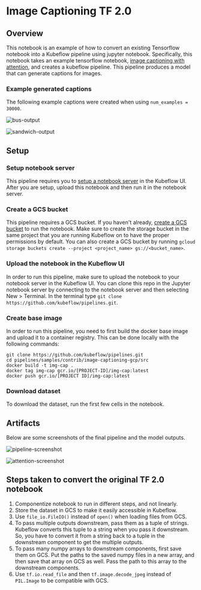 # Image Captioning TF 2.0

## Overview
This notebook is an example of how to convert an existing Tensorflow notebook into a Kubeflow pipeline using jupyter notebook.  Specifically, this notebook takes an example tensorflow notebook, [image captioning with attention](https://colab.sandbox.google.com/github/tensorflow/docs/blob/master/site/en/r2/tutorials/text/image_captioning.ipynb), and creates a kubeflow pipeline.  This pipeline produces a model that can generate captions for images.

### Example generated captions
The following example captions were created when using `num_examples = 30000`.

![bus-output](https://user-images.githubusercontent.com/17008638/61419442-17989a00-a8b3-11e9-9ab3-a5a304ff96d0.PNG)

![sandwich-output](https://user-images.githubusercontent.com/17008638/61419487-44e54800-a8b3-11e9-9b7f-68ccc970c10d.PNG)

## Setup

### Setup notebook server
This pipeline requires you to [setup a notebook server](https://www.kubeflow.org/docs/notebooks/setup/) in the Kubeflow UI.  After you are setup, upload this notebook and then run it in the notebook server.

### Create a GCS bucket
This pipeline requires a GCS bucket.  If you haven't already, [create a GCS bucket](https://cloud.google.com/storage/docs/creating-buckets) to run the notebook.  Make sure to create the storage bucket in the same project that you are running Kubeflow on to have the proper permissions by default.  You can also create a GCS bucket by running `gcloud storage buckets create --project <project_name> gs://<bucket_name>`.

### Upload the notebook in the Kubeflow UI
In order to run this pipeline, make sure to upload the notebook to your notebook server in the Kubeflow UI.  You can clone this repo in the Jupyter notebook server by connecting to the notebook server and then selecting New > Terminal.  In the terminal type `git clone https://github.com/kubeflow/pipelines.git`.

### Create base image
In order to run this pipeline, you need to first build the docker base image and upload it to a container registry.  This can be done locally with the following commands:

```
git clone https://github.com/kubeflow/pipelines.git
cd pipelines/samples/contrib/image-captioning-gcp/src
docker build -t img-cap .
docker tag img-cap gcr.io/[PROJECT-ID]/img-cap:latest
docker push gcr.io/[PROJECT ID]/img-cap:latest
```

### Download dataset
To download the dataset, run the first few cells in the notebook.

## Artifacts
Below are some screenshots of the final pipeline and the model outputs.

![pipeline-screenshot](https://user-images.githubusercontent.com/17008638/61160416-41694f80-a4b4-11e9-9317-5a92f625c173.png)

![attention-screenshot](https://user-images.githubusercontent.com/17008638/61160441-59d96a00-a4b4-11e9-809b-f3df7cbe0dae.PNG)

## Steps taken to convert the original TF 2.0 notebook
1. Componentize notebook to run in different steps, and not linearly.
2. Store the dataset in GCS to make it easily accessible in Kubeflow.
3. Use `file_io.FileIO()` instead of `open()` when loading files from GCS.
4. To pass multiple outputs downstream, pass them as a tuple of strings. Kubeflow converts this tuple to a string when you pass it downstream. So, you have to convert it from a string back to a tuple in the downstream component to get the multiple outputs.
5. To pass many numpy arrays to downstream components, first save them on GCS.  Put the paths to the saved numpy files in a new array, and then save that array on GCS as well.  Pass the path to this array to the downstream components.
6. Use `tf.io.read_file` and then `tf.image.decode_jpeg` instead of `PIL.Image` to be compatible with GCS.
